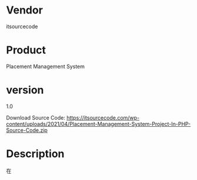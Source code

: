 # Vendor

itsourcecode

# Product

Placement Management System

# version

1.0

Download Source Code: https://itsourcecode.com/wp-content/uploads/2021/04/Placement-Management-System-Project-In-PHP-Source-Code.zip

# Description

在
